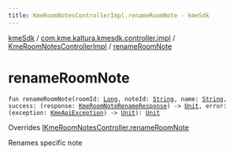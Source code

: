 ```yaml
---
title: KmeRoomNotesControllerImpl.renameRoomNote - kmeSdk
---
```


[kmeSdk](../../index.html) / [com.kme.kaltura.kmesdk.controller.impl](../index.html) / [KmeRoomNotesControllerImpl](index.html) / [renameRoomNote](./rename-room-note.html)

# renameRoomNote

`fun renameRoomNote(roomId: `[`Long`](https://kotlinlang.org/api/latest/jvm/stdlib/kotlin/-long/index.html)`, noteId: `[`String`](https://kotlinlang.org/api/latest/jvm/stdlib/kotlin/-string/index.html)`, name: `[`String`](https://kotlinlang.org/api/latest/jvm/stdlib/kotlin/-string/index.html)`, success: (response: `[`KmeRoomNoteRenameResponse`](../../com.kme.kaltura.kmesdk.rest.response.room.notes/-kme-room-note-rename-response/index.html)`) -> `[`Unit`](https://kotlinlang.org/api/latest/jvm/stdlib/kotlin/-unit/index.html)`, error: (exception: `[`KmeApiException`](../../com.kme.kaltura.kmesdk.rest/-kme-api-exception/index.html)`) -> `[`Unit`](https://kotlinlang.org/api/latest/jvm/stdlib/kotlin/-unit/index.html)`): `[`Unit`](https://kotlinlang.org/api/latest/jvm/stdlib/kotlin/-unit/index.html)

Overrides [IKmeRoomNotesController.renameRoomNote](../../com.kme.kaltura.kmesdk.controller/-i-kme-room-notes-controller/rename-room-note.html)

Renames specific note

